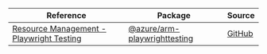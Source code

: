 | Reference | Package | Source |
|---|---|---|
|[Resource Management - Playwright Testing](arm-playwrighttesting-readme.md)|[@azure/arm-playwrighttesting](https://www.npmjs.com/package/@azure/arm-playwrighttesting)|[GitHub](https://github.com/Azure/azure-sdk-for-js/blob/main/sdk/playwrighttesting/arm-playwrighttesting)|
